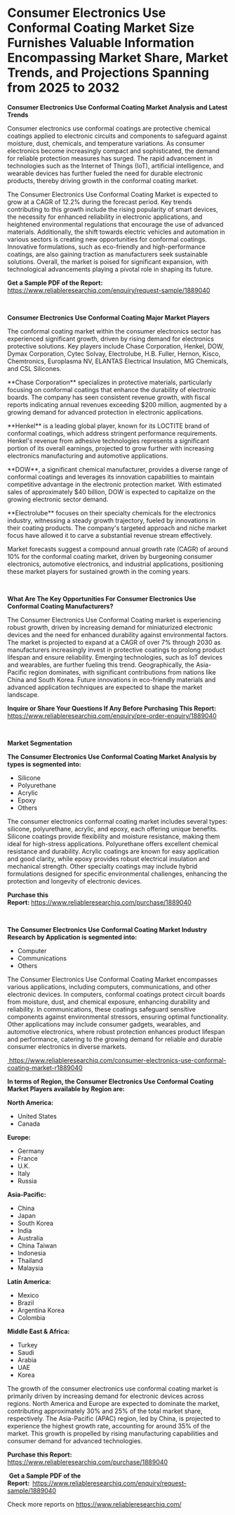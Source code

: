 <p><h1>Consumer Electronics Use Conformal Coating Market Size Furnishes Valuable Information Encompassing Market Share, Market Trends, and Projections Spanning from 2025 to 2032</h1></p><p><strong>Consumer Electronics Use Conformal Coating Market Analysis and Latest Trends</strong></p>
<p><p>Consumer electronics use conformal coatings are protective chemical coatings applied to electronic circuits and components to safeguard against moisture, dust, chemicals, and temperature variations. As consumer electronics become increasingly compact and sophisticated, the demand for reliable protection measures has surged. The rapid advancement in technologies such as the Internet of Things (IoT), artificial intelligence, and wearable devices has further fueled the need for durable electronic products, thereby driving growth in the conformal coating market.</p><p>The Consumer Electronics Use Conformal Coating Market is expected to grow at a CAGR of 12.2% during the forecast period. Key trends contributing to this growth include the rising popularity of smart devices, the necessity for enhanced reliability in electronic applications, and heightened environmental regulations that encourage the use of advanced materials. Additionally, the shift towards electric vehicles and automation in various sectors is creating new opportunities for conformal coatings. Innovative formulations, such as eco-friendly and high-performance coatings, are also gaining traction as manufacturers seek sustainable solutions. Overall, the market is poised for significant expansion, with technological advancements playing a pivotal role in shaping its future.</p></p>
<p><strong>Get a Sample PDF of the Report:&nbsp;</strong> <a href="https://www.reliableresearchiq.com/enquiry/request-sample/1889040?utm_campaign=1088&utm_medium=2&utm_source=Github&utm_content=ia&utm_term=14012025&utm_id=consumer-electronics-use-conformal-coating">https://www.reliableresearchiq.com/enquiry/request-sample/1889040</a></p>
<p>&nbsp;</p>
<p><strong>Consumer Electronics Use Conformal Coating Major Market Players</strong></p>
<p><p>The conformal coating market within the consumer electronics sector has experienced significant growth, driven by rising demand for electronics protective solutions. Key players include Chase Corporation, Henkel, DOW, Dymax Corporation, Cytec Solvay, Electrolube, H.B. Fuller, Hernon, Kisco, Chemtronics, Europlasma NV, ELANTAS Electrical Insulation, MG Chemicals, and CSL Silicones.</p><p>**Chase Corporation** specializes in protective materials, particularly focusing on conformal coatings that enhance the durability of electronic boards. The company has seen consistent revenue growth, with fiscal reports indicating annual revenues exceeding $200 million, augmented by a growing demand for advanced protection in electronic applications.</p><p>**Henkel** is a leading global player, known for its LOCTITE brand of conformal coatings, which address stringent performance requirements. Henkel's revenue from adhesive technologies represents a significant portion of its overall earnings, projected to grow further with increasing electronics manufacturing and automotive applications.</p><p>**DOW**, a significant chemical manufacturer, provides a diverse range of conformal coatings and leverages its innovation capabilities to maintain competitive advantage in the electronic protection market. With estimated sales of approximately $40 billion, DOW is expected to capitalize on the growing electronic sector demand.</p><p>**Electrolube** focuses on their specialty chemicals for the electronics industry, witnessing a steady growth trajectory, fueled by innovations in their coating products. The company's targeted approach and niche market focus have allowed it to carve a substantial revenue stream effectively.</p><p>Market forecasts suggest a compound annual growth rate (CAGR) of around 10% for the conformal coating market, driven by burgeoning consumer electronics, automotive electronics, and industrial applications, positioning these market players for sustained growth in the coming years.</p></p>
<p>&nbsp;</p>
<p><strong>What Are The Key Opportunities For Consumer Electronics Use Conformal Coating Manufacturers?</strong></p>
<p><p>The Consumer Electronics Use Conformal Coating market is experiencing robust growth, driven by increasing demand for miniaturized electronic devices and the need for enhanced durability against environmental factors. The market is projected to expand at a CAGR of over 7% through 2030 as manufacturers increasingly invest in protective coatings to prolong product lifespan and ensure reliability. Emerging technologies, such as IoT devices and wearables, are further fueling this trend. Geographically, the Asia-Pacific region dominates, with significant contributions from nations like China and South Korea. Future innovations in eco-friendly materials and advanced application techniques are expected to shape the market landscape.</p></p>
<p><strong>Inquire or Share Your Questions If Any Before Purchasing This Report:</strong> <a href="https://www.reliableresearchiq.com/enquiry/pre-order-enquiry/1889040?utm_campaign=1088&utm_medium=2&utm_source=Github&utm_content=ia&utm_term=14012025&utm_id=consumer-electronics-use-conformal-coating">https://www.reliableresearchiq.com/enquiry/pre-order-enquiry/1889040</a></p>
<p>&nbsp;</p>
<p><strong>Market Segmentation</strong></p>
<p><strong>The Consumer Electronics Use Conformal Coating Market Analysis by types is segmented into:</strong></p>
<p><ul><li>Silicone</li><li>Polyurethane</li><li>Acrylic</li><li>Epoxy</li><li>Others</li></ul></p>
<p><p>The consumer electronics conformal coating market includes several types: silicone, polyurethane, acrylic, and epoxy, each offering unique benefits. Silicone coatings provide flexibility and moisture resistance, making them ideal for high-stress applications. Polyurethane offers excellent chemical resistance and durability. Acrylic coatings are known for easy application and good clarity, while epoxy provides robust electrical insulation and mechanical strength. Other specialty coatings may include hybrid formulations designed for specific environmental challenges, enhancing the protection and longevity of electronic devices.</p></p>
<p><strong>Purchase this Report:&nbsp;</strong><a href="https://www.reliableresearchiq.com/purchase/1889040?utm_campaign=1088&utm_medium=2&utm_source=Github&utm_content=ia&utm_term=14012025&utm_id=consumer-electronics-use-conformal-coating">https://www.reliableresearchiq.com/purchase/1889040</a></p>
<p>&nbsp;</p>
<p><strong>The Consumer Electronics Use Conformal Coating Market Industry Research by Application is segmented into:</strong></p>
<p><ul><li>Computer</li><li>Communications</li><li>Others</li></ul></p>
<p><p>The Consumer Electronics Use Conformal Coating Market encompasses various applications, including computers, communications, and other electronic devices. In computers, conformal coatings protect circuit boards from moisture, dust, and chemical exposure, enhancing durability and reliability. In communications, these coatings safeguard sensitive components against environmental stressors, ensuring optimal functionality. Other applications may include consumer gadgets, wearables, and automotive electronics, where robust protection enhances product lifespan and performance, catering to the growing demand for reliable and durable consumer electronics in diverse markets.</p></p>
<p><a href="https://www.reliableresearchiq.com/consumer-electronics-use-conformal-coating-market-r1889040?utm_campaign=1088&utm_medium=2&utm_source=Github&utm_content=ia&utm_term=14012025&utm_id=consumer-electronics-use-conformal-coating">&nbsp;https://www.reliableresearchiq.com/consumer-electronics-use-conformal-coating-market-r1889040</a></p>
<p><strong>In terms of Region, the Consumer Electronics Use Conformal Coating Market Players available by Region are:</strong></p>
<p>
    <p> <strong> North America: </strong>
        <ul>
            <li>United States</li>
            <li>Canada</li>
        </ul>
        </p> 
    <p> <strong> Europe: </strong>
        <ul>
            <li>Germany</li>
            <li>France</li>
            <li>U.K.</li>
            <li>Italy</li>
            <li>Russia</li>
        </ul>
        </p> 
    <p> <strong> Asia-Pacific: </strong>
        <ul>
            <li>China</li>
            <li>Japan</li>
            <li>South Korea</li>
            <li>India</li>
            <li>Australia</li>
            <li>China Taiwan</li>
            <li>Indonesia</li>
            <li>Thailand</li>
            <li>Malaysia</li>
        </ul>
        </p> 
    <p> <strong> Latin America: </strong>
        <ul>
            <li>Mexico</li>
            <li>Brazil</li>
            <li>Argentina Korea</li>
            <li>Colombia</li>
        </ul>
        </p> 
    <p> <strong> Middle East & Africa: </strong>
        <ul>
            <li>Turkey</li>
            <li>Saudi</li>
            <li>Arabia</li>
            <li>UAE</li>
            <li>Korea</li>
        </ul>
    </p>
    </p>
<p><p>The growth of the consumer electronics use conformal coating market is primarily driven by increasing demand for electronic devices across regions. North America and Europe are expected to dominate the market, contributing approximately 30% and 25% of the total market share, respectively. The Asia-Pacific (APAC) region, led by China, is projected to experience the highest growth rate, accounting for around 35% of the market. This growth is propelled by rising manufacturing capabilities and consumer demand for advanced technologies.</p></p>
<p><strong>Purchase this Report: </strong><a href="https://www.reliableresearchiq.com/purchase/1889040?utm_campaign=1088&utm_medium=2&utm_source=Github&utm_content=ia&utm_term=14012025&utm_id=consumer-electronics-use-conformal-coating">https://www.reliableresearchiq.com/purchase/1889040</a></p>
<p>&nbsp;<strong>Get a Sample PDF of the Report:&nbsp;&nbsp;</strong><a href="https://www.reliableresearchiq.com/enquiry/request-sample/1889040?utm_campaign=1088&utm_medium=2&utm_source=Github&utm_content=ia&utm_term=14012025&utm_id=consumer-electronics-use-conformal-coating">https://www.reliableresearchiq.com/enquiry/request-sample/1889040</a></p>
<p><strong></strong></p>
<p>Check more reports on <a href="https://www.reliableresearchiq.com/?utm_campaign=1088&utm_medium=2&utm_source=Github&utm_content=ia&utm_term=14012025&utm_id=consumer-electronics-use-conformal-coating">https://www.reliableresearchiq.com/</a></p>